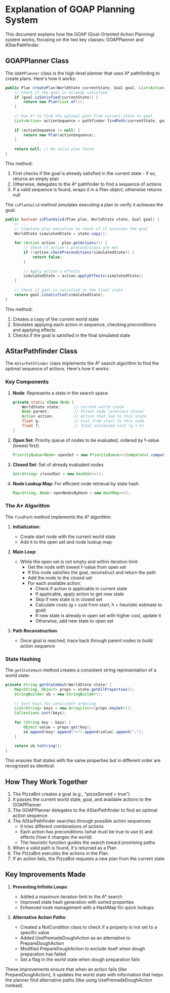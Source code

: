 # Explanation of GOAP Planning System

This document explains how the GOAP (Goal-Oriented Action Planning) system works, focusing on the two key classes: GOAPPlanner and AStarPathfinder.

## GOAPPlanner Class

The `GOAPPlanner` class is the high-level planner that uses A* pathfinding to create plans. Here's how it works:

```java
public Plan createPlan(WorldState currentState, Goal goal, List<Action> availableActions) {
    // Check if the goal is already satisfied
    if (goal.isSatisfied(currentState)) {
        return new Plan(List.of());
    }
    
    // Use A* to find the optimal path from current state to goal
    List<Action> actionSequence = pathfinder.findPath(currentState, goal, availableActions);
    
    if (actionSequence != null) {
        return new Plan(actionSequence);
    }
    
    return null; // No valid plan found
}
```

This method:
1. First checks if the goal is already satisfied in the current state - if so, returns an empty plan
2. Otherwise, delegates to the A* pathfinder to find a sequence of actions
3. If a valid sequence is found, wraps it in a Plan object; otherwise returns null

The `isPlanValid` method simulates executing a plan to verify it achieves the goal:

```java
public boolean isPlanValid(Plan plan, WorldState state, Goal goal) {
    // ...
    // Simulate plan execution to check if it achieves the goal
    WorldState simulatedState = state.copy();
    
    for (Action action : plan.getActions()) {
        // Check if action's preconditions are met
        if (!action.checkPreconditions(simulatedState)) {
            return false;
        }
        
        // Apply action's effects
        simulatedState = action.applyEffects(simulatedState);
    }
    
    // Check if goal is satisfied in the final state
    return goal.isSatisfied(simulatedState);
}
```

This method:
1. Creates a copy of the current world state
2. Simulates applying each action in sequence, checking preconditions and applying effects
3. Checks if the goal is satisfied in the final simulated state

## AStarPathfinder Class

The `AStarPathfinder` class implements the A* search algorithm to find the optimal sequence of actions. Here's how it works:

### Key Components

1. **Node**: Represents a state in the search space
   ```java
   private static class Node {
       WorldState state;      // Current world state
       Node parent;           // Parent node (previous state)
       Action action;         // Action that led to this state
       float g;               // Cost from start to this node
       float f;               // Total estimated cost (g + h)
   }
   ```

2. **Open Set**: Priority queue of nodes to be evaluated, ordered by f-value (lowest first)
   ```java
   PriorityQueue<Node> openSet = new PriorityQueue<>(Comparator.comparing(node -> node.f));
   ```

3. **Closed Set**: Set of already evaluated nodes
   ```java
   Set<String> closedSet = new HashSet<>();
   ```

4. **Node Lookup Map**: For efficient node retrieval by state hash
   ```java
   Map<String, Node> openNodesByHash = new HashMap<>();
   ```

### The A* Algorithm

The `findPath` method implements the A* algorithm:

1. **Initialization**:
   - Create start node with the current world state
   - Add it to the open set and node lookup map

2. **Main Loop**:
   - While the open set is not empty and within iteration limit:
     - Get the node with lowest f-value from open set
     - If this node satisfies the goal, reconstruct and return the path
     - Add the node to the closed set
     - For each available action:
       - Check if action is applicable in current state
       - If applicable, apply action to get new state
       - Skip if new state is in closed set
       - Calculate costs (g = cost from start, h = heuristic estimate to goal)
       - If new state is already in open set with higher cost, update it
       - Otherwise, add new state to open set

3. **Path Reconstruction**:
   - Once goal is reached, trace back through parent nodes to build action sequence

### State Hashing

The `getStateHash` method creates a consistent string representation of a world state:

```java
private String getStateHash(WorldState state) {
    Map<String, Object> props = state.getAllProperties();
    StringBuilder sb = new StringBuilder();
    
    // Sort keys for consistent ordering
    List<String> keys = new ArrayList<>(props.keySet());
    Collections.sort(keys);
    
    for (String key : keys) {
        Object value = props.get(key);
        sb.append(key).append("=").append(value).append(";");
    }
    
    return sb.toString();
}
```

This ensures that states with the same properties but in different order are recognized as identical.

## How They Work Together

1. The PizzaBot creates a goal (e.g., "pizzaServed = true")
2. It passes the current world state, goal, and available actions to the GOAPPlanner
3. The GOAPPlanner delegates to the AStarPathfinder to find an optimal action sequence
4. The AStarPathfinder searches through possible action sequences:
   - It tries different combinations of actions
   - Each action has preconditions (what must be true to use it) and effects (how it changes the world)
   - The heuristic function guides the search toward promising paths
5. When a valid path is found, it's returned as a Plan
6. The PizzaBot executes the actions in the Plan
7. If an action fails, the PizzaBot requests a new plan from the current state

## Key Improvements Made

1. **Preventing Infinite Loops**:
   - Added a maximum iteration limit to the A* search
   - Improved state hash generation with sorted properties
   - Enhanced node management with a HashMap for quick lookups

2. **Alternative Action Paths**:
   - Created a NotCondition class to check if a property is not set to a specific value
   - Added UsePremadeDoughAction as an alternative to PrepareDoughAction
   - Modified PrepareDoughAction to exclude itself when dough preparation has failed
   - Set a flag in the world state when dough preparation fails

These improvements ensure that when an action fails (like PrepareDoughAction), it updates the world state with information that helps the planner find alternative paths (like using UsePremadeDoughAction instead).
